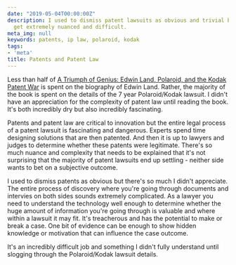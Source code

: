 ```yaml
---
date: "2019-05-04T00:00:00Z"
description: I used to dismiss patent lawsuits as obvious and trivial but they can
  get extremely nuanced and difficult.
meta_img: null
keywords: patents, ip law, polaroid, kodak
tags:
- 'meta'
title: Patents and Patent Law
---
```


Less than half of [A Triumph of Genius: Edwin Land, Polaroid, and the Kodak Patent War](https://www.amazon.com/Triumph-Genius-Edwin-Polaroid-Patent/dp/1627227695) is spent on the biography of Edwin Land. Rather, the majority of the book is spent on the details of the 7 year Polaroid/Kodak lawsuit. I didn't have an appreciation for the complexity of patent law until reading the book. It's both incredibly dry but also incredibly fascinating.

Patents and patent law are critical to innovation but the entire legal process of a patent lawsuit is fascinating and dangerous. Experts spend time designing solutions that are then patented. And then it is up to lawyers and judges to determine whether these patents were legitimate. There's so much nuance and complexity that needs to be explained that it's not surprising that the majority of patent lawsuits end up settling - neither side wants to bet on a subjective outcome.

I used to dismiss patents as obvious but there's so much I didn't appreciate. The entire process of discovery where you're going through documents and intervies on both sides sounds extremely complicated. As a lawyer you need to understand the technology well enough to determine whether the huge amount of information you're going through is valuable and where within a lawsuit it may fit. It's treacherous and has the potential to make or break a case. One bit of evidence can be enough to show hidden knowledge or motivation that can influence the case outcome.

It's an incredibly difficult job and something I didn't fully understand until slogging through the Polaroid/Kodak lawsuit details.
